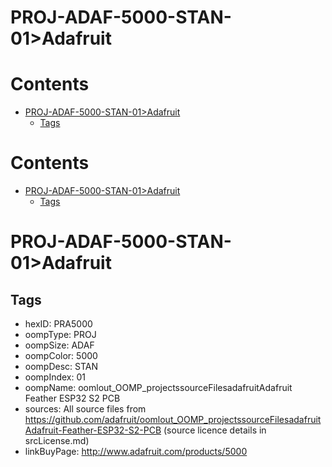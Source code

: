 
PROJ-ADAF-5000-STAN-01>Adafruit
===============================

Contents
========

* [PROJ-ADAF-5000-STAN-01>Adafruit](#proj-adaf-5000-stan-01adafruit)
	* [Tags](#tags)

Contents
========

* [PROJ-ADAF-5000-STAN-01>Adafruit](#proj-adaf-5000-stan-01adafruit)
	* [Tags](#tags)

# PROJ-ADAF-5000-STAN-01>Adafruit

## Tags

- hexID: PRA5000
- oompType: PROJ
- oompSize: ADAF
- oompColor: 5000
- oompDesc: STAN
- oompIndex: 01
- oompName: oomlout_OOMP_projectssourceFilesadafruitAdafruit Feather ESP32 S2 PCB
- sources: All source files from https://github.com/adafruit/oomlout_OOMP_projectssourceFilesadafruitAdafruit-Feather-ESP32-S2-PCB (source licence details in srcLicense.md)
- linkBuyPage: http://www.adafruit.com/products/5000
